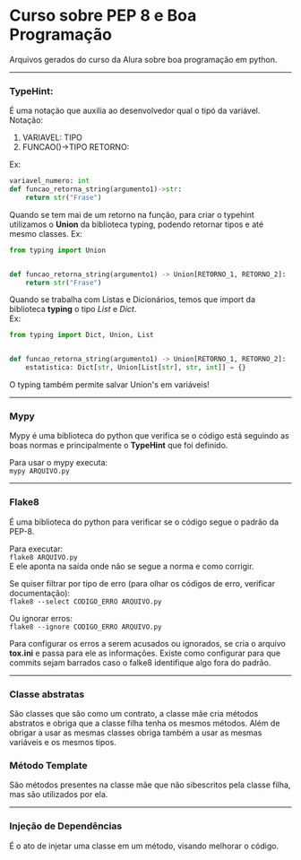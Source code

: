 # Curso sobre PEP 8 e Boa Programação

Arquivos gerados do curso da Alura sobre boa programação em python. 

--- 

### TypeHint: 
É uma notação que auxilia ao desenvolvedor qual o tipó da variável. Notação:
1. VARIAVEL: TIPO  
2. FUNCAO()->TIPO RETORNO:    

Ex:  
```python
variavel_numero: int
def funcao_retorna_string(argumento1)->str:
    return str("Frase")
```

Quando se tem mai de um retorno na função, para criar o typehint utilizamos o **Union** da biblioteca typing, podendo retornar tipos e até mesmo classes.
Ex:  
```python
from typing import Union


def funcao_retorna_string(argumento1) -> Union[RETORNO_1, RETORNO_2]:
    return str("Frase")
```

Quando se trabalha com Listas e Dicionários, temos que import da biblioteca **typing** o tipo _List_ e _Dict_.  
Ex:  
```python
from typing import Dict, Union, List


def funcao_retorna_string(argumento1) -> Union[RETORNO_1, RETORNO_2]:  
    estatistica: Dict[str, Union[List[str], str, int]] = {}
```

O typing também permite salvar Union's em variáveis!  

---

### Mypy
Mypy é uma biblioteca do python que verifica se o código está seguindo as boas normas e principalmente o **TypeHint** que foi definido. 

Para usar o mypy executa:  
`mypy ARQUIVO.py`

---

### Flake8
É uma biblioteca do python para verificar se o código segue o padrão da PEP-8.

Para executar:  
`flake8 ARQUIVO.py`  
E ele aponta na saída onde não se segue a norma e como corrigir.  

Se quiser filtrar por tipo de erro (para olhar os códigos de erro, verificar documentação):  
`flake8 --select CODIGO_ERRO ARQUIVO.py`  

Ou ignorar erros:  
`flake8 --ignore CODIGO_ERRO ARQUIVO.py`  

Para configurar os erros a serem acusados ou ignorados, se cria o arquivo **tox.ini** e passa para ele as informações. Existe como configurar para que commits sejam barrados caso o falke8 identifique algo fora do padrão.    

---

### Classe abstratas
São classes que são como um contrato, a classe mãe cria métodos abstratos e obriga que a classe filha tenha os mesmos métodos. Além de obrigar a usar as mesmas classes obriga também a usar as mesmas variáveis e os mesmos tipos.

### Método Template
São métodos presentes na classe mãe que não sibescritos pela classe filha, mas são utilizados por ela.  

--- 

### Injeção de Dependências  
É o ato de injetar uma classe em um método, visando melhorar o código.
